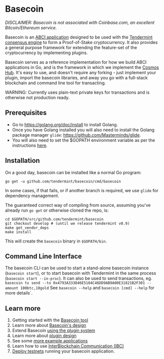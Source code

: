 # Basecoin

_DISCLAIMER: Basecoin is not associated with Coinbase.com, an excellent Bitcoin/Ethereum service._

Basecoin is an [ABCI application](https://github.com/tendermint/abci) designed to be used with the [Tendermint consensus engine](https://tendermint.com/) to form a Proof-of-Stake cryptocurrency.
It also provides a general purpose framework for extending the feature-set of the cryptocurrency
by implementing plugins.

Basecoin serves as a reference implementation for how we build ABCI applications in Go,
and is the framework in which we implement the [Cosmos Hub](https://cosmos.network).
It's easy to use, and doesn't require any forking - just implement your plugin, import the basecoin libraries,
and away you go with a full-stack blockchain and command line tool for transacting.

WARNING: Currently uses plain-text private keys for transactions and is otherwise not production ready.

## Prerequisites

* Go to https://golang.org/doc/install to install Golang. 
* Once you have Golang installed you will also need to install the Golang package manager `glide`: https://github.com/Masterminds/glide. 
* You will also need to set the $GOPATH environment variable as per the instructions [here](https://golang.org/doc/code.html#GOPATH).

## Installation

On a good day, basecoin can be installed like a normal Go program:

```
go get -u github.com/tendermint/basecoin/cmd/basecoin
```

In some cases, if that fails, or if another branch is required,
we use `glide` for dependency management.

The guaranteed correct way of compiling from source, assuming you've already 
run `go get` or otherwise cloned the repo, is:

```
cd $GOPATH/src/github.com/tendermint/basecoin
git checkout develop # (until we release tendermint v0.9)
make get_vendor_deps
make install
```

This will create the `basecoin` binary in `$GOPATH/bin`.


## Command Line Interface

The basecoin CLI can be used to start a stand-alone basecoin instance (`basecoin start`),
or to start basecoin with Tendermint in the same process (`basecoin start --in-proc`).
It can also be used to send transactions, eg. `basecoin tx send --to 0x4793A333846E5104C46DD9AB9A00E31821B2F301 --amount 100btc,10gold`
See `basecoin --help` and `basecoin [cmd] --help` for more details`.

## Learn more

1. Getting started with the [Basecoin tool](/docs/guide/basecoin-basics.md)
1. Learn more about [Basecoin's design](/docs/guide/basecoin-design.md)
1. Extend Basecoin [using the plugin system](/docs/guide/example-plugin.md)
1. Learn more about [plugin design](/docs/guide/plugin-design.md)
1. See some [more example applications](/docs/guide/more-examples.md)
1. Learn how to use [InterBlockchain Communication (IBC)](/docs/guide/ibc.md)
1. [Deploy testnets](deployment.md) running your basecoin application.


